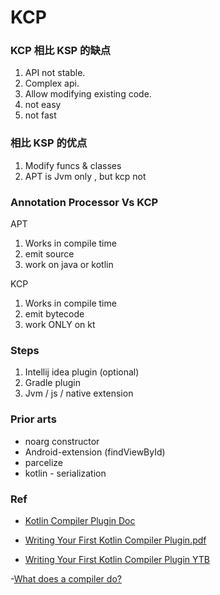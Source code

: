 
# KCP


### KCP 相比 KSP 的缺点
1. API not stable.
2. Complex api.
3. Allow modifying existing code.
4. not easy
5. not fast


### 相比 KSP 的优点
1. Modify funcs & classes
3. APT is Jvm only , but kcp not



### Annotation Processor Vs KCP
APT
1. Works in compile time
2. emit source
3. work on java or kotlin

KCP
1. Works in compile time
2. emit bytecode
3. work ONLY on kt


### Steps
1. Intellij idea plugin (optional)
2. Gradle plugin
3. Jvm / js / native extension


### Prior arts
- noarg  constructor
- Android-extension (findViewById)
- parcelize
- kotlin - serialization

### Ref
- [Kotlin Compiler Plugin Doc](https://kotlinlang.org/docs/all-open-plugin.html)

- [Writing Your First Kotlin Compiler Plugin.pdf](https://resources.jetbrains.com/storage/products/kotlinconf2018/slides/5_Writing%20Your%20First%20Kotlin%20Compiler%20Plugin.pdf)

- [Writing Your First Kotlin Compiler Plugin YTB](https://www.youtube.com/watch?v=w-GMlaziIyo)

-[What does a compiler do?](https://www.youtube.com/watch?v=iTdJJq_LyoY)

